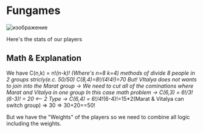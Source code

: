# Fungames

![изображение](https://github.com/mavexe/Fungames/assets/82767270/34d1b0c3-a08e-4794-bd4d-67a32734e5cc)

Here's the stats of our players

## Math & Explanation

We have C(n,k) = n!*(n-k)! (Where's n=8 k=4) methods of divide 8 people in 2 groups stricly(e.c. 50/50) C(8,4)=8!/(4!*4!)=70
But! VItalya does not wants to join into the Marat group -> We need to cut all of the cominations where Marat and Vitalya in one group
In this case math problem -> C(6,3) = 6!/3!*(6-3)! = 20 <-- 
2 Type -> C(6,4) = 6!/4!*(6-4)!=15*2(Marat & Vitalya can switch group) => 30 => 30+20==50!

But we have the "Weights" of the players so we need to combine all logic including the weights.

